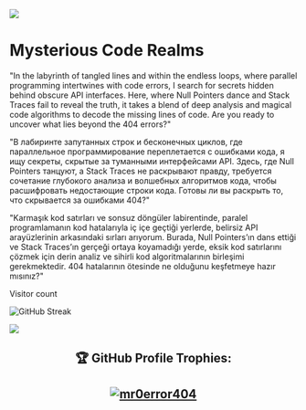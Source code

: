 [![](https://img.shields.io/github/followers/mr0error404?style=social)](https://github.com/login?return_to=%2Fmr0error404)  
   

# Mysterious Code Realms


"In the labyrinth of tangled lines and within the endless loops, where parallel programming intertwines with code errors, I search for secrets hidden behind obscure API interfaces. Here, where Null Pointers dance and Stack Traces fail to reveal the truth, it takes a blend of deep analysis and magical code algorithms to decode the missing lines of code. Are you ready to uncover what lies beyond the 404 errors?" 


"В лабиринте запутанных строк и бесконечных циклов, где параллельное программирование переплетается с ошибками кода, я ищу секреты, скрытые за туманными интерфейсами API. Здесь, где Null Pointers танцуют, а Stack Traces не раскрывают правду, требуется сочетание глубокого анализа и волшебных алгоритмов кода, чтобы расшифровать недостающие строки кода. Готовы ли вы раскрыть то, что скрывается за ошибками 404?"


"Karmaşık kod satırları ve sonsuz döngüler labirentinde, paralel programlamanın kod hatalarıyla iç içe geçtiği yerlerde, belirsiz API arayüzlerinin arkasındaki sırları arıyorum. Burada, Null Pointers’ın dans ettiği ve Stack Traces’ın gerçeği ortaya koyamadığı yerde, eksik kod satırlarını çözmek için derin analiz ve sihirli kod algoritmalarının birleşimi gerekmektedir. 404 hatalarının ötesinde ne olduğunu keşfetmeye hazır mısınız?"   




 






Visitor count<br>

![GitHub Streak](https://profile-counter.glitch.me/mr0error404/count.svg)

   
![](https://komarev.com/ghpvc/?username=mr0error404&style=for-the-badge)           

<h2 align="center">🏆 GitHub Profile Trophies:<h2>
<p align="center">
 <a href="https://github.com/ryo-ma/github-profile-trophy"><img src="https://github-profile-trophy.vercel.app/?username=mr0error404&theme=algolia" alt="mr0error404" /></a> </p>

